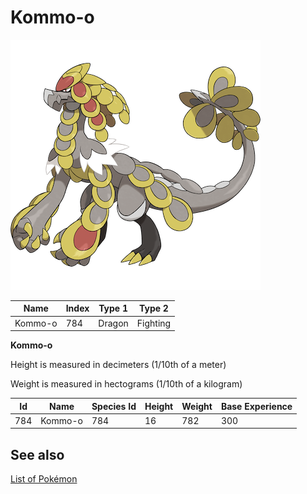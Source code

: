 # Kommo-o


![Kommo-o](images/784.png)

| **Name** | **Index** | **Type 1** | **Type 2** |
|----|----|----|----|
| Kommo-o | 784 | Dragon | Fighting  |

**Kommo-o** 


Height is measured in decimeters (1/10th of a meter)

Weight is measured in hectograms (1/10th of a kilogram)

| **Id** | **Name** | **Species Id** | **Height** | **Weight** | **Base Experience** |
|--------|----------|----------------|------------|------------|---------------------|
| 784 | Kommo-o | 784 | 16 | 782 | 300 |


## See also

[List of Pokémon](../pokemon.md)
